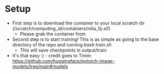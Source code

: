 # Setup
* First step is to download the container to your local scratch dir (/scratch/computing_id/containers/mlia_fp.sif)
  * Please grab the container from 
* Second step is to start training! This is as simple as going to the base directory of the repo and running *bash train.sh*
  * This will save checkpoints in output/train
* It's that easy :) - credit goes to Timm: https://github.com/huggingface/pytorch-image-models/tree/main#models